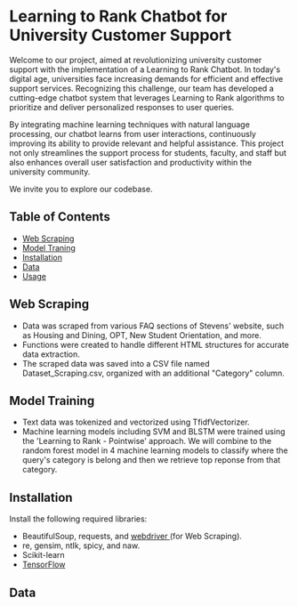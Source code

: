 # Learning to Rank Chatbot for University Customer Support
Welcome to our project, aimed at revolutionizing university customer support with the implementation of a Learning to Rank Chatbot. In today's digital age, universities face increasing demands for efficient and effective support services. Recognizing this challenge, our team has developed a cutting-edge chatbot system that leverages Learning to Rank algorithms to prioritize and deliver personalized responses to user queries.

By integrating machine learning techniques with natural language processing, our chatbot learns from user interactions, continuously improving its ability to provide relevant and helpful assistance. This project not only streamlines the support process for students, faculty, and staff but also enhances overall user satisfaction and productivity within the university community.

We invite you to explore our codebase.

## Table of Contents
- [Web Scraping](#web_scraping)
- [Model Traning](#model_training)
- [Installation](#installation)
- [Data](#data)
- [Usage](#usage)

## Web Scraping
- Data was scraped from various FAQ sections of Stevens' website, such as Housing and Dining, OPT, New Student Orientation, and more.
- Functions were created to handle different HTML structures for accurate data extraction.
- The scraped data was saved into a CSV file named Dataset_Scraping.csv, organized with an additional "Category" column.

## Model Training

- Text data was tokenized and vectorized using TfidfVectorizer.
- Machine learning models including SVM and BLSTM were trained using the 'Learning to Rank - Pointwise' approach. We will combine to the random forest model in 4 machine learning models to classify where the query's category is belong and then we retrieve top reponse from that category.

## Installation
Install the following required libraries:
- BeautifulSoup, requests, and <a href="https://selenium-python.readthedocs.io/installation.html"> webdriver </a> (for Web Scraping).
- re, gensim, ntlk, spicy, and naw.
- Scikit-learn
- <a href = "https://www.tensorflow.org/install"> TensorFlow </a>

## Data

